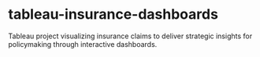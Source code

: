 # tableau-insurance-dashboards
Tableau project visualizing insurance claims to deliver strategic insights for policymaking through interactive dashboards.
